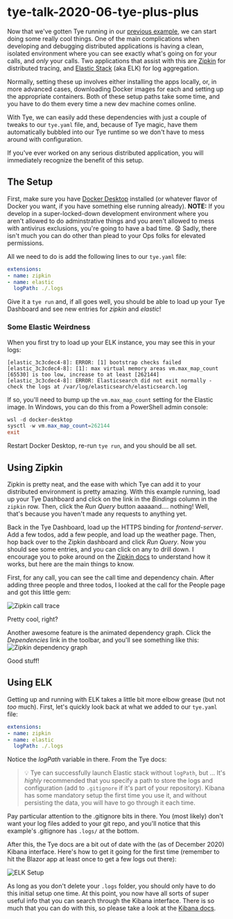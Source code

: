 # tye-talk-2020-06-tye-plus-plus
Now that we've gotten Tye running in our [previous example](../tye-talk-2020-05-tye-ahoy), we can start doing some really cool things.  One of the main complications when developing and debugging distributed applications is having a clean, isolated environment where you can see exactly what's going on for your calls, and *only* your calls.  Two applications that assist with this are [Zipkin](https://zipkin.io/) for distributed tracing, and [Elastic Stack](https://www.elastic.co/elastic-stack) (aka ELK) for log aggregation.

Normally, setting these up involves either installing the apps locally, or, in more advanced cases, downloading Docker images for each and setting up the appropriate containers.  Both of these setup paths take some time, and you have to do them every time a new dev machine comes online.

With Tye, we can easily add these dependencies with just a couple of tweaks to our `tye.yaml` file, and, because of Tye magic, have them automatically bubbled into our Tye runtime so we don't have to mess around with configuration.

If you've ever worked on any serious distributed application, you will immediately recognize the benefit of this setup.

## The Setup
First, make sure you have [Docker Desktop](https://www.docker.com/products/docker-desktop) installed (or whatever flavor of Docker you want, if you have something else running already).  **NOTE:** If you develop in a super-locked-down development environment where you aren't allowed to do adminstrative things and you aren't allowed to mess with antivirus exclusions, you're going to have a bad time. :anguished:  Sadly, there isn't much you can do other than plead to your Ops folks for elevated permissions.

All we need to do is add the following lines to our `tye.yaml` file:
```yaml
extensions:
- name: zipkin
- name: elastic
  logPath: ./.logs
```

Give it a `tye run` and, if all goes well, you should be able to load up your Tye Dashboard and see new entries for *zipkin* and *elastic*!

### Some Elastic Weirdness
When you first try to load up your ELK instance, you may see this in your logs:
```
[elastic_3c3cdec4-8]: ERROR: [1] bootstrap checks failed
[elastic_3c3cdec4-8]: [1]: max virtual memory areas vm.max_map_count [65530] is too low, increase to at least [262144]
[elastic_3c3cdec4-8]: ERROR: Elasticsearch did not exit normally - check the logs at /var/log/elasticsearch/elasticsearch.log
```

If so, you'll need to bump up the `vm.max_map_count` setting for the Elastic image.  In Windows, you can do this from a PowerShell admin console:
```powershell
wsl -d docker-desktop
sysctl -w vm.max_map_count=262144
exit
```

Restart Docker Desktop, re-run `tye run`, and you should be all set.

## Using Zipkin
Zipkin is pretty neat, and the ease with which Tye can add it to your distributed environment is pretty amazing.  With this example running, load up your Tye Dashboard and click on the link in the *Bindings* column in the `zipkin` row.  Then, click the *Run Query* button aaaaand.... nothing!  Well, that's because you haven't made any requests to anything yet.

Back in the Tye Dashboard, load up the HTTPS binding for *frontend-server*.  Add a few todos, add a few people, and load up the weather page.  Then, hop back over to the Zipkin dashboard and click *Run Query*.  Now you should see some entries, and you can click on any to drill down.  I encourage you to poke around on the [Zipkin docs](https://zipkin.io/) to understand how it works, but here are the main things to know.

First, for any call, you can see the call time and dependency chain.  After adding three people and three todos, I looked at the call for the People page and got this little gem:

![Zipkin call trace](https://i.imgur.com/nX4EUrM.png)

Pretty cool, right?

Another awesome feature is the animated dependency graph.  Click the *Dependencies* link in the toolbar, and you'll see something like this:
![Zipkin dependency graph](https://i.imgur.com/WtwRj02.gif)

Good stuff!

## Using ELK
Getting up and running with ELK takes a little bit more elbow grease (but not *too* much).  First, let's quickly look back at what we added to our `tye.yaml` file:
```yaml
extensions:
- name: zipkin
- name: elastic
  logPath: ./.logs
```
Notice the *logPath* variable in there.  From the Tye docs:

> :bulb: Tye can successfully launch Elastic stack without `logPath`, but ... It's *highly* recommended that you specify a path to store the logs and configuration (add to `.gitignore` if it's part of your repository). Kibana has some mandatory setup the first time you use it, and without persisting the data, you will have to go through it each time.

Pay particular attention to the .gitignore bits in there.  You (most likely) don't want your log files added to your git repo, and you'll notice that this example's .gitignore has `.logs/` at the bottom.

After this, the Tye docs are a bit out of date with the (as of December 2020) Kibana interface.  Here's how to get it going for the first time (remember to hit the Blazor app at least once to get a few logs out there):

![ELK Setup](https://i.imgur.com/d0p1Q0p.gif)

As long as you don't delete your `.logs` folder, you should only have to do this initial setup one time.  At this point, you now have all sorts of super useful info that you can search through the Kibana interface.  There is so much that you can do with this, so please take a look at the [Kibana docs](https://www.elastic.co/guide/en/kibana/current/introduction.html).
